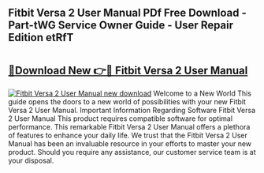 ## Fitbit Versa 2 User Manual PDf Free Download - Part-tWG Service Owner Guide - User Repair Edition etRfT

# <h2><a href="http://bc16773.oget.top/?id=Fitbit+Versa+2+User+Manual">🔗Download New 👉🔴 Fitbit Versa 2 User Manual</a></h2>

[![Fitbit Versa 2 User Manual new download](https://i.imgur.com/5g1atiW.png)](http://bc16773.oget.top/?id=Fitbit+Versa+2+User+Manual)
Welcome to a New World This guide opens the doors to a new world of possibilities with your new Fitbit Versa 2 User Manual. Important Information Regarding Software Fitbit Versa 2 User Manual This product requires compatible software for optimal performance. This remarkable Fitbit Versa 2 User Manual offers a plethora of features to enhance your daily life. We trust that the Fitbit Versa 2 User Manual has been an invaluable resource in your efforts to master your new product. Should you require any assistance, our customer service team is at your disposal.
